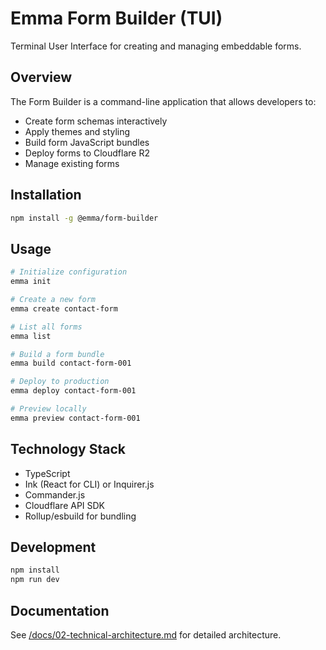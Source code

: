 # Emma Form Builder (TUI)

Terminal User Interface for creating and managing embeddable forms.

## Overview

The Form Builder is a command-line application that allows developers to:

- Create form schemas interactively
- Apply themes and styling
- Build form JavaScript bundles
- Deploy forms to Cloudflare R2
- Manage existing forms

## Installation

```bash
npm install -g @emma/form-builder
```

## Usage

```bash
# Initialize configuration
emma init

# Create a new form
emma create contact-form

# List all forms
emma list

# Build a form bundle
emma build contact-form-001

# Deploy to production
emma deploy contact-form-001

# Preview locally
emma preview contact-form-001
```

## Technology Stack

- TypeScript
- Ink (React for CLI) or Inquirer.js
- Commander.js
- Cloudflare API SDK
- Rollup/esbuild for bundling

## Development

```bash
npm install
npm run dev
```

## Documentation

See [/docs/02-technical-architecture.md](../../docs/02-technical-architecture.md) for detailed architecture.
